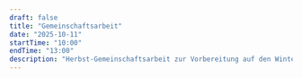 ```yaml
---
draft: false
title: "Gemeinschaftsarbeit"
date: "2025-10-11"
startTime: "10:00"
endTime: "13:00"
description: "Herbst-Gemeinschaftsarbeit zur Vorbereitung auf den Winter. Bitte Gartengeräte mitbringen."
---
```

